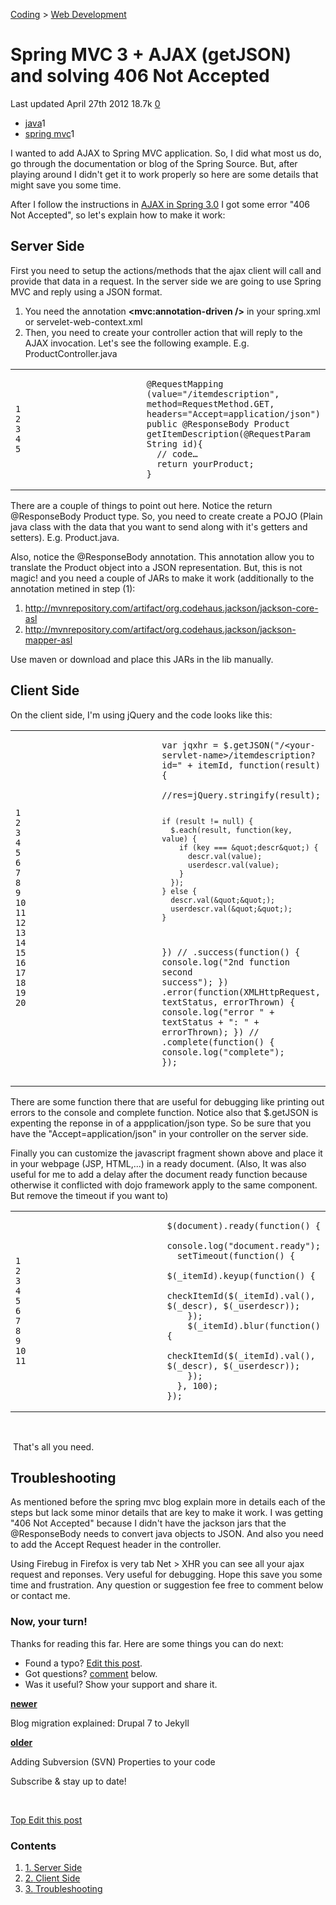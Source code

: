 



<a href="/categories/coding/" class="category-link">Coding</a> &gt; <a href="/categories/coding/web-development/" class="category-link">Web Development</a>

Spring MVC 3 + AJAX (getJSON) and solving 406 Not Accepted
==========================================================

<span title="Last time this post was updated"> Last updated April 27th 2012 </span> <span class="m-x-2" title="Pageviews"> 18.7k </span> <span class="m-x-2" title="Click to go to the comments section"> [ <span class="disqus-comment-count" data-disqus-url="https://master--bgoonz-blog.netlify.app/spring-mvc-3-plus-ajax-getjson-and-solving-406-not-accepted/">0</span>](#disqus_thread) </span>

-   <a href="/tags/java/" class="tag-list-link">java</a><span class="tag-list-count">1</span>
-   <a href="/tags/spring-mvc/" class="tag-list-link">spring mvc</a><span class="tag-list-count">1</span>

I wanted to add AJAX to Spring MVC application. So, I did what most us do, go through the documentation or blog of the Spring Source. But, after playing around I didn't get it to work properly so here are some details that might save you some time.

<span id="more"></span>

After I follow the instructions in [AJAX in Spring 3.0](http://blog.springsource.org/2010/01/25/ajax-simplifications-in-spring-3-0/%20) I got some error "406 Not Accepted", so let's explain how to make it work:

<a href="#Server-Side" class="headerlink" title="Server Side"></a>Server Side
-----------------------------------------------------------------------------

First you need to setup the actions/methods that the ajax client will call and provide that data in a request. In the server side we are going to use Spring MVC and reply using a JSON format.

1. You need the annotation **&lt;mvc:annotation-driven /&gt;** in your spring.xml or servelet-web-context.xml  
2. Then, you need to create your controller action that will reply to the AJAX invocation. Let's see the following example. E.g. ProductController.java 

<table><colgroup><col style="width: 50%" /><col style="width: 50%" /></colgroup><tbody><tr class="odd"><td><pre><code>1
2
3
4
5</code></pre></td><td><pre><code>@RequestMapping (value=&quot;/itemdescription&quot;, method=RequestMethod.GET, headers=&quot;Accept=application/json&quot;)
public @ResponseBody Product getItemDescription(@RequestParam String id){
  // code…
  return yourProduct;
}</code></pre></td></tr></tbody></table>

There are a couple of things to point out here. Notice the return @ResponseBody Product type. So, you need to create create a POJO (Plain java class with the data that you want to send along with it's getters and setters). E.g. Product.java. 

Also, notice the @ResponseBody annotation. This annotation allow you to translate the Product object into a JSON representation. But, this is not magic! and you need a couple of JARs to make it work (additionally to the annotation metined in step (1):

1.  http://mvnrepository.com/artifact/org.codehaus.jackson/jackson-core-asl
2.  http://mvnrepository.com/artifact/org.codehaus.jackson/jackson-mapper-asl

Use maven or download and place this JARs in the lib manually.

<a href="#Client-Side" class="headerlink" title="Client Side"></a>Client Side
-----------------------------------------------------------------------------

On the client side, I'm using jQuery and the code looks like this:

<table><colgroup><col style="width: 50%" /><col style="width: 50%" /></colgroup><tbody><tr class="odd"><td><pre><code>1
2
3
4
5
6
7
8
9
10
11
12
13
14
15
16
17
18
19
20</code></pre></td><td><pre><code>var jqxhr = $.getJSON(&quot;/&lt;your-servlet-name&gt;/itemdescription?id=&quot; + itemId, function(result) {
    //res=jQuery.stringify(result);

    if (result != null) {
      $.each(result, function(key, value) {
        if (key === &quot;descr&quot;) {
          descr.val(value);
          userdescr.val(value);
        }
      });
    } else {
      descr.val(&quot;&quot;);
      userdescr.val(&quot;&quot;);
    }
  })
  // .success(function() { console.log(&quot;2nd function second success&quot;); })
  .error(function(XMLHttpRequest, textStatus, errorThrown) {
    console.log(&quot;error &quot; + textStatus + &quot;: &quot; + errorThrown);
  })
  // .complete(function() { console.log(&quot;complete&quot;); });</code></pre></td></tr></tbody></table>

There are some function there that are useful for debugging like printing out errors to the console and complete function. Notice also that $.getJSON is expenting the reponse in of a appplication/json type. So be sure that you have the "Accept=application/json" in your controller on the server side.

Finally you can customize the javascript fragment shown above and place it in your webpage (JSP, HTML,...) in a ready document. (Also, It was also useful for me to add a delay after the document ready function because otherwise it conflicted with dojo framework apply to the same component. But remove the timeout if you want to)

<table><colgroup><col style="width: 50%" /><col style="width: 50%" /></colgroup><tbody><tr class="odd"><td><pre><code>1
2
3
4
5
6
7
8
9
10
11</code></pre></td><td><pre><code>$(document).ready(function() {
  console.log(&quot;document.ready&quot;);
  setTimeout(function() {
    $(_itemId).keyup(function() {
      checkItemId($(_itemId).val(), $(_descr), $(_userdescr));
    });
    $(_itemId).blur(function() {
      checkItemId($(_itemId).val(), $(_descr), $(_userdescr));
    });
  }, 100);
});</code></pre></td></tr></tbody></table>

 

 That's all you need.

<a href="#Troubleshooting" class="headerlink" title="Troubleshooting"></a>Troubleshooting
-----------------------------------------------------------------------------------------

As mentioned before the spring mvc blog explain more in details each of the steps but lack some minor details that are key to make it work. I was getting "406 Not Accepted" because I didn't have the jackson jars that the @ResponseBody needs to convert java objects to JSON. And also you need to add the Accept Request header in the controller.

Using Firebug in Firefox is very tab Net &gt; XHR you can see all your ajax request and reponses. Very useful for debugging. Hope this save you some time and frustration. Any question or suggestion fee free to comment below or contact me.

### Now, your turn!

Thanks for reading this far. Here are some things you can do next:

-   Found a typo? [Edit this post](https://github.com/amejiarosario/amejiarosario.github.io/edit/source/source/_posts/2012-04-27-spring-mvc-3-plus-ajax-getjson-and-solving-406-not-accepted.markdown).
-   Got questions? [comment](#comments-section) below.
-   Was it useful? Show your support and share it.



<a href="/blog-migration-explained-drupal-7-to-jekyll/" class="article-nav-newer"><strong><em></em> newer</strong></a>

Blog migration explained: Drupal 7 to Jekyll

<a href="/adding-subversion-svn-properties-to-your-code/" class="article-nav-older"><strong>older <em></em></strong></a>

Adding Subversion (SVN) Properties to your code

Subscribe & stay up to date!

 









[<span id="back-to-top" title="Go back to the top of this page"> Top </span>](#) <a href="#" class="p-x-3" title="Improve this post"><em></em> Edit this post</a>

### Contents

1.  <a href="#Server-Side" class="toc-link"><span class="toc-number">1.</span> <span class="toc-text">Server Side</span></a>
2.  <a href="#Client-Side" class="toc-link"><span class="toc-number">2.</span> <span class="toc-text">Client Side</span></a>
3.  <a href="#Troubleshooting" class="toc-link"><span class="toc-number">3.</span> <span class="toc-text">Troubleshooting</span></a>




